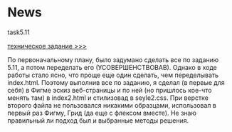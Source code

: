 # News

 task5.11

[техническое задание >>>](/md/technicalspecification.md)

По первоначальному плану, было задумано сделать все по заданию 5.11, а потом переделать его (УСОВЕРШЕНСТВОВАВ). Однако в ходе работы стало ясно, что проще еще один сделать, чем переделывать index.html. Поэтому выполнив все по заданию, я сделал (в первые для себя) в Фигме эскиз веб-страницы и по ней (но пришлось кое-что менять там) в index2.html и стилизовад в sеyle2.css. При верстке второго файла не пользовался никакими образцами, использовал в первый раз Фигму, Грид (да еще с флексом вместе). Не знаю правильный ли подход был и выбранные методы решения. 